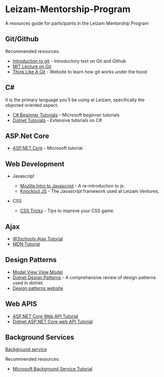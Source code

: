 # Leizam-Mentorship-Program
A resources guide for participants in the Leizam Mentorship Program

## Git/Github

Recommended resources:
- [Introduction to git](https://launchschool.com/books/git) - Introductory text on Git and Github
- [MIT Lecture on Git](https://www.youtube.com/watch?v=2sjqTHE0zok&list=PLyzOVJj3bHQuloKGG59rS43e29ro7I57J)
- [Think Like A Git](https://think-like-a-git.net/) -  Website to learn how git works under the hood


## C#

It is the primary language you'll be using at Leizam, specifically the objected oriented aspect.
 
- [C# Beginner Tutorials](https://www.youtube.com/playlist?list=PLdo4fOcmZ0oVxKLQCHpiUWun7vlJJvUiN) - Microsoft beginner tutorials
- [Dotnet Tutorials](https://dotnettutorials.net/course/csharp-dot-net-tutorials/) - Extensive tutorials on C#

## ASP.Net Core

- [ASP.NET Core](https://learn.microsoft.com/en-us/aspnet/core/razor-pages/?view=aspnetcore-8.0&tabs=visual-studio) - Microsoft tutorial.


## Web Development

- Javascript
    - [Mozilla Intro to Javascript](https://developer.mozilla.org/en-US/docs/Web/JavaScript/Language_overview) - A re-introduction to js. 
    - [Knockout JS](https://knockoutjs.com/) - The Javascript framework used at Leizam Ventures.
     
- CSS 
    - [CSS Tricks](https://css-tricks.com/) - Tips to improve your CSS game.


## Ajax

- [W3schools Ajax Tutorial](https://www.w3schools.com/xml/ajax_intro.asp)
- [MDN Tutorial](https://developer.mozilla.org/en-US/docs/Web/Guide/AJAX/Getting_Started)


## Design Patterns

- [Model View View Model](https://learn.microsoft.com/en-us/dotnet/architecture/maui/mvvm)
- [Dotnet Design Patterns](https://dotnettutorials.net/course/dot-net-design-patterns/) - A comprehensive review of design patterns used in dotnet.
- [Design patterns website](https://refactoring.guru/design-patterns/)

## Web APIS

- [ASP.NET Core Web API Tutorial](https://learn.microsoft.com/en-us/aspnet/core/tutorials/first-web-api?view=aspnetcore-7.0&tabs=visual-studio)
- [Dotnet ASP.NET Core web API Tutorial](https://dotnettutorials.net/course/asp-net-core-web-api-tutorials/) 

## Background Services
[Background service](https://en.wikipedia.org/wiki/Background_process)

Recommended resources:
- [Microsoft Background Service Tutorial](https://learn.microsoft.com/en-us/dotnet/core/extensions/windows-service)



